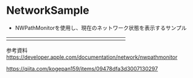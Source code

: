 # NetworkSample

- NWPathMonitorを使用し、現在のネットワーク状態を表示するサンプル

||
|---|
|<img width="300" alt="">|

参考資料
https://developer.apple.com/documentation/network/nwpathmonitor

https://qiita.com/kogepan159/items/09478dfa3d3007130297
